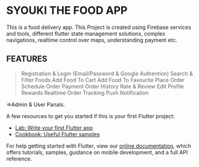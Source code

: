 # SYOUKI THE FOOD APP

This is a food delivery app. This Project is created using Firebase services and tools, different flutter state management solutions, complex navigations, realtime control over maps, understanding payment etc. 

## FEATURES
  > Registration & Login (Email/Password & Google Authention)
  > Search & Filter Foods
  > Add Food To Cart
  > Add Food To Favourite
  > Place Order
  > Schedule Order
  > Payment
  > Order History
  > Rate & Review
  > Edit Profile
  > Rewards
  > Realtime Order Tracking
  > Push Notification

=>Admin & User Panals.
    

A few resources to get you started if this is your first Flutter project:

- [Lab: Write your first Flutter app](https://flutter.dev/docs/get-started/codelab)
- [Cookbook: Useful Flutter samples](https://flutter.dev/docs/cookbook)

For help getting started with Flutter, view our
[online documentation](https://flutter.dev/docs), which offers tutorials,
samples, guidance on mobile development, and a full API reference.
